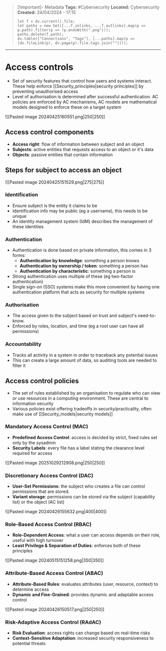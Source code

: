 > [!important]- Metadata
> **Tags:** #Cybersecurity 
> **Located:** Cybersecurity
> **Created:** 24/04/2024 - 17:15
> ```dataviewjs
> let f = dv.current().file;
> let paths = new Set([...f.inlinks, ...f.outlinks].map(p => p.path).filter(p => !p.endsWith(".png")));
> paths.delete(f.path);
> dv.table(["Connections", "Tags"], [...paths].map(p => [dv.fileLink(p), dv.page(p).file.tags.join("")]));
> ```

___
# Access controls
- Set of security features that control how users and systems interact. These help enforce [[Security_principles|security principles]] by preventing unauthorised access
- Level of authorisation is determined after successful authentication. AC policies are enforced by AC mechanisms, AC models are mathematical models designed to enforce these on a target system

![[Pasted image 20240425160551.png|250|250]]

## Access control components
- **Access right**: flow of information between subject and an object 
- **Subjects**: active entities that requests access to an object or it's data 
- **Objects**:  passive entities that contain information
## Steps for subject to access an object
![[Pasted image 20240425151529.png|275|275]]

### Identification
- Ensure subject is the entity it claims to be 
- Identification info may be public (eg a username), this needs to be unique
- An identity management system (IdM) describes the management of these identities 
### Authentication
- Authentication is done based on private information, this comes in 3 forms:
	- **Authentication by knowledge**: something a person knows 
	- **Authentication by ownership / token**: something a person has 
	- **Authentication by characteristic**: something a person is
- Strong authentication uses multiple of these (eg two-factor authentication)
- Single sign-on (SSO) systems make this more convenient by having one authentication platform that acts as security for multiple systems 
### Authorisation
- The access given to the subject based on trust and subject's need-to-know.
- Enforced by roles, location, and time (eg a root user can have all permissions)
### Accountability
- Tracks all activity in a system in order to traceback any potential issues 
- This can create a large amount of data, so auditing tools are needed to filter it

## Access control policies
- The set of rules established by an organisation to regulate who can view or use resources in a computing environment. These are central to information security 
- Various policies exist offering tradeoffs in security/practicality, often make use of [[Security_models|security models]]
### Mandatory Access Control (MAC)
- **Predefined Access Control**: access is decided by strict, fixed rules set only by the sysadmin
- **Security Labels**: every file has a label stating the clearance level required for access

![[Pasted image 20251029212908.png|250|250]]
### Discretionary Access Control (DAC)
- **User-Set Permissions**: the subject who creates a file can control permissions that are stored. 
- **Variant storage**: permissions can be stored via the subject (capability list) or the object (AC list)

![[Pasted image 20240426155632.png|400|400]]
### Role-Based Access Control (RBAC)
- **Role-Dependent Access**: what a user can access depends on their role, useful with high turnover
- **Least Privilege & Separation of Duties**: enforces both of these principles 


![[Pasted image 20240515151258.png|350|350]]
### Attribute-Based Access Control (ABAC)
- **Attribute-Based Rules**: evaluates attributes (user, resource, context) to determine access
- **Dynamic and Fine-Grained**: provides dynamic and adaptable access control

![[Pasted image 20240426150517.png|250|250]]
### Risk-Adaptive Access Control (RAdAC)
- **Risk Evaluation**: access rights can change based on real-time risks 
- **Context-Sensitive Adaptation**: increased security responsiveness to potential threats
